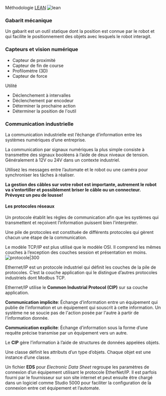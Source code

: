 Méthodologie [LEAN](Démarche%20LEAN%20en%20robotique.md)
![lean](Images/lean.png)

### Gabarit mécanique
Un gabarit est un outil statique dont la position est connue par le robot et qui facilite le positionnement des objets avec lesquels le robot interagit.

### Capteurs et vision numérique
- Capteur de proximité
- Capteur de fin de course
- Profilomètre (3D)
- Capteur de force

Utilité
- Déclenchement à intervalles
- Déclenchement par encodeur 
- Déterminer la prochaine action
- Déterminer la position de l'outil

### Communication industrielle
La communication industrielle est l’échange d’information entre les systèmes numériques d’une entreprise.

La communication par signaux numériques la plus simple consiste à transmettre des signaux booléens à l’aide de deux niveaux de tension. Généralement à 12V ou 24V dans un contexte industriel.

Utilisez les messages entre l’automate et le robot ou une caméra pour synchroniser les tâches à réaliser.

**La gestion des câbles sur votre robot est importante, autrement le robot va s’entortiller et possiblement briser le câble ou un connecteur. Prévoyez un peu de lousse!**

#### Les protocoles réseaux
Un protocole établit les règles de communication afin que les systèmes qui transmettent et reçoivent l’information puissent bien l’interpréter.

Une pile de protocoles est constituée de différents protocoles qui gèrent chacun une étape de la communication.

Le modèle TCP/IP est plus utilisé que le modèle OSI. Il comprend les mêmes couches à l’exception des couches session et présentation en moins.
![protocole|300](Images/protocole.png)

Ethernet/IP est un protocole industriel qui définit les couches de la pile de protocoles. C’est la couche application qui le distingue d’autres protocoles industriels dont Modbus TCP.

Ethernet/IP utilise le **Common Industrial Protocol (CIP)**  sur sa couche application.

**Communication implicite**: Échange d’information entre un équipement qui publie de l’information et un équipement qui souscrit à cette information. Un système ne se soucie pas de l'action posée par l'autre à partir de l'information donnée.

**Communication explicite**: Échange d’information sous la forme d’une requête précise transmise par un équipement vers un autre.

Le **CIP** gère l’information à l’aide de structures de données appelées objets.

Une classe définit les attributs d’un type d’objets. Chaque objet est une instance d’une classe.

Un fichier **EDS** pour *Electronic Data Sheet* regroupe les paramètres de connexion d’un équipement utilisant le protocole EtherNet/IP. Il est parfois fourni par le fournisseur sur son site internet et peut ensuite être chargé dans un logiciel comme Studio 5000 pour faciliter la configuration de la connexion entre cet équipement et l’automate.